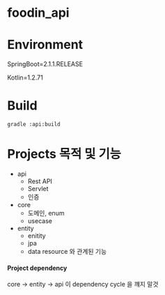 # foodin_api

# Environment
SpringBoot=2.1.1.RELEASE

Kotlin=1.2.71

# Build
```
gradle :api:build
```

# Projects 목적 및 기능
- api
    - Rest API
    - Servlet
    - 인증
- core
    - 도메인, enum
    - usecase
- entity
    - enitity
    - jpa
    - data resource 와 관계된 기능

#### Project dependency
core -> entity -> api
이 dependency cycle 을 꺠지 말것
